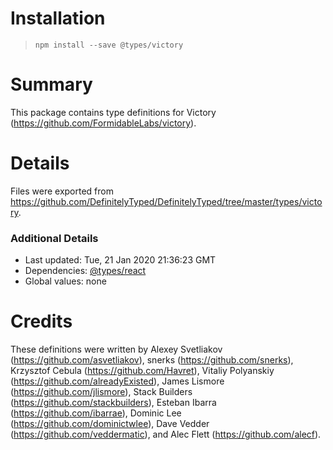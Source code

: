 # Installation
> `npm install --save @types/victory`

# Summary
This package contains type definitions for Victory (https://github.com/FormidableLabs/victory).

# Details
Files were exported from https://github.com/DefinitelyTyped/DefinitelyTyped/tree/master/types/victory.

### Additional Details
 * Last updated: Tue, 21 Jan 2020 21:36:23 GMT
 * Dependencies: [@types/react](https://npmjs.com/package/@types/react)
 * Global values: none

# Credits
These definitions were written by Alexey Svetliakov (https://github.com/asvetliakov), snerks (https://github.com/snerks), Krzysztof Cebula (https://github.com/Havret), Vitaliy Polyanskiy (https://github.com/alreadyExisted), James Lismore (https://github.com/jlismore), Stack Builders (https://github.com/stackbuilders), Esteban Ibarra (https://github.com/ibarrae), Dominic Lee (https://github.com/dominictwlee), Dave Vedder (https://github.com/veddermatic), and Alec Flett (https://github.com/alecf).
